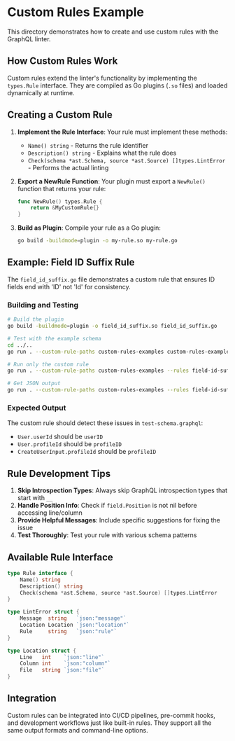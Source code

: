 # Custom Rules Example

This directory demonstrates how to create and use custom rules with the GraphQL linter.

## How Custom Rules Work

Custom rules extend the linter's functionality by implementing the `types.Rule` interface. They are compiled as Go plugins (`.so` files) and loaded dynamically at runtime.

## Creating a Custom Rule

1. **Implement the Rule Interface**: Your rule must implement these methods:
   - `Name() string` - Returns the rule identifier
   - `Description() string` - Explains what the rule does  
   - `Check(schema *ast.Schema, source *ast.Source) []types.LintError` - Performs the actual linting

2. **Export a NewRule Function**: Your plugin must export a `NewRule()` function that returns your rule:
   ```go
   func NewRule() types.Rule {
       return &MyCustomRule{}
   }
   ```

3. **Build as Plugin**: Compile your rule as a Go plugin:
   ```bash
   go build -buildmode=plugin -o my-rule.so my-rule.go
   ```

## Example: Field ID Suffix Rule

The `field_id_suffix.go` file demonstrates a custom rule that ensures ID fields end with 'ID' not 'Id' for consistency.

### Building and Testing

```bash
# Build the plugin
go build -buildmode=plugin -o field_id_suffix.so field_id_suffix.go

# Test with the example schema
cd ../..
go run . --custom-rule-paths custom-rules-examples custom-rules-examples/test-schema.graphql

# Run only the custom rule
go run . --custom-rule-paths custom-rules-examples --rules field-id-suffix custom-rules-examples/test-schema.graphql

# Get JSON output
go run . --custom-rule-paths custom-rules-examples --rules field-id-suffix --format json custom-rules-examples/test-schema.graphql
```

### Expected Output

The custom rule should detect these issues in `test-schema.graphql`:
- `User.userId` should be `userID`
- `User.profileId` should be `profileID`  
- `CreateUserInput.profileId` should be `profileID`

## Rule Development Tips

1. **Skip Introspection Types**: Always skip GraphQL introspection types that start with `__`
2. **Handle Position Info**: Check if `field.Position` is not nil before accessing line/column
3. **Provide Helpful Messages**: Include specific suggestions for fixing the issue
4. **Test Thoroughly**: Test your rule with various schema patterns

## Available Rule Interface

```go
type Rule interface {
    Name() string
    Description() string
    Check(schema *ast.Schema, source *ast.Source) []types.LintError
}

type LintError struct {
    Message  string   `json:"message"`
    Location Location `json:"location"`
    Rule     string   `json:"rule"`
}

type Location struct {
    Line   int    `json:"line"`
    Column int    `json:"column"`
    File   string `json:"file"`
}
```

## Integration

Custom rules can be integrated into CI/CD pipelines, pre-commit hooks, and development workflows just like built-in rules. They support all the same output formats and command-line options. 